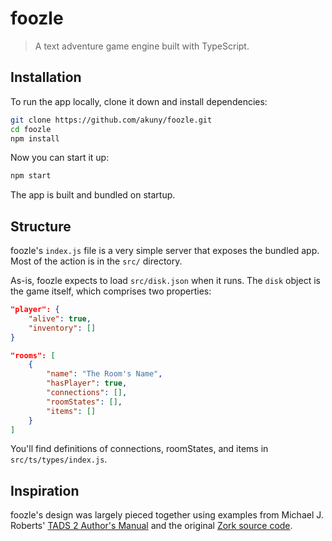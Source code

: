 # foozle

> A text adventure game engine built with TypeScript.

## Installation

To run the app locally, clone it down and install dependencies:

```bash
git clone https://github.com/akuny/foozle.git
cd foozle
npm install
```

Now you can start it up:

```bash
npm start
```

The app is built and bundled on startup.

## Structure

foozle's `index.js` file is a very simple server that exposes the
bundled app. Most of the action is in the `src/` directory.

As-is, foozle expects to load `src/disk.json` when it runs. The `disk` object
is the game itself, which comprises two properties:

```json
"player": {
    "alive": true,
    "inventory": []
}

"rooms": [
    {
        "name": "The Room's Name",
        "hasPlayer": true,
        "connections": [],
        "roomStates": [],
        "items": []
    }
]
```

You'll find definitions of connections, roomStates, and items in `src/ts/types/index.js`.

## Inspiration

foozle's design was largely pieced together using examples from Michael J. Roberts'
[TADS 2 Author's Manual](https://www.tads.org/t2doc/doc/index.html) and
the original [Zork source code](https://github.com/devshane/zork).

